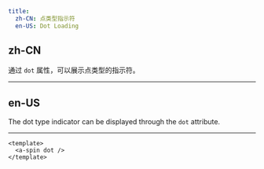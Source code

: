 ```yaml
title:
  zh-CN: 点类型指示符
  en-US: Dot Loading
```

## zh-CN

通过 `dot` 属性，可以展示点类型的指示符。

---

## en-US

The dot type indicator can be displayed through the `dot` attribute.

---

```vue
<template>
  <a-spin dot />
</template>
```
